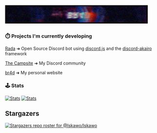 # [![br4d header](https://raw.githubusercontent.com/Iskawo/Iskawo/main/standard.gif)](https://br4d.vip)

### ⏱️ Projects I'm currently developing
[Rada](https://github.com/Iskawo/Rada/) ➜ Open Source Discord bot using [discord.js](https://discord.js.org) and the [discord-akairo](https://discord-akairo.github.io/#/) framework

[The Campsite](https://campsite.group/) ➜ My Discord community

[br4d](https://br4d.vip/) ➜ My personal website

### 🕹️ Stats
[![Stats](https://github-readme-stats.vercel.app/api?username=Iskawo&theme=react)](https://github.com/Iskawo)
[![Stats](https://github-readme-streak-stats.herokuapp.com/?user=Iskawo)](https://github.com/Iskawo)

## Stargazers

[![Stargazers repo roster for @Iskawo/Iskawo](https://reporoster.com/stars/Iskawo/Iskawo)](https://github.com/Iskawo/Iskawo/stargazers)
